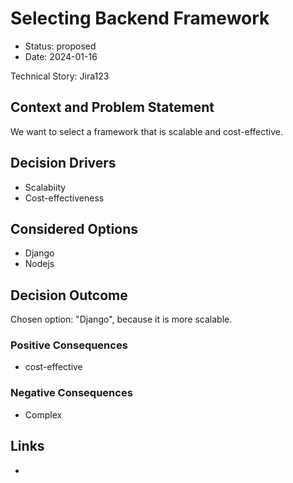 # Selecting Backend Framework

* Status: proposed
* Date: 2024-01-16

Technical Story: Jira123

## Context and Problem Statement

We want to select a framework that is scalable and cost-effective.

## Decision Drivers

* Scalabiity
* Cost-effectiveness

## Considered Options

* Django
* Nodejs

## Decision Outcome

Chosen option: "Django", because it is more scalable.

### Positive Consequences

* cost-effective

### Negative Consequences

* Complex

## Links

* 
